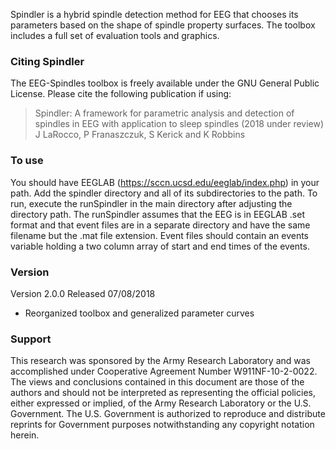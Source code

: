 Spindler is a hybrid spindle detection method for EEG that chooses its
parameters based on the shape of spindle property surfaces. The toolbox
includes a full set of evaluation tools and graphics.

### Citing Spindler
The EEG-Spindles toolbox is freely available under the GNU General Public
License. Please cite the following publication if using:  
  
> Spindler: A framework for parametric analysis and detection of
> spindles in EEG with application to sleep spindles (2018 under review)  
> J LaRocco, P Franaszczuk, S Kerick and K Robbins  

### To use  
You should have EEGLAB (https://sccn.ucsd.edu/eeglab/index.php) in your
path. Add the spindler directory and all of its subdirectories to the
path.  To run, execute the runSpindler in the main directory after
adjusting the directory path. The runSpindler assumes that the EEG
is in EEGLAB .set format and that event files are in a separate
directory and have the same filename but the .mat file extension.
Event files should contain an events variable holding a two column
array of start and end times of the events.

### Version  
Version 2.0.0 Released 07/08/2018 
 * Reorganized toolbox and generalized parameter curves
       
### Support      	
This research was sponsored by the Army Research Laboratory and
was accomplished under Cooperative Agreement Number W911NF-10-2-0022.
The views and conclusions contained in this document are those of the
authors and should not be interpreted as representing the official
policies, either expressed or implied, of the Army Research Laboratory
or the U.S. Government. The U.S. Government is authorized to reproduce
and distribute reprints for Government purposes notwithstanding any
copyright notation herein.